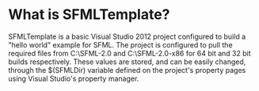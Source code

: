 What is SFMLTemplate?
====

SFMLTemplate is a basic Visual Studio 2012 project configured to build a "hello world" example for SFML.  The project
is configured to pull the required files from C:\SFML-2.0 and C:\SFML-2.0-x86 for 64 bit and 32 bit builds respectively.
These values are stored, and can be easily changed, through the $(SFMLDir) variable defined on the project's property
pages using Visual Studio's property manager.
